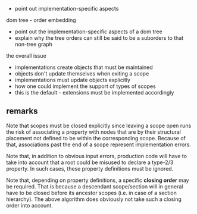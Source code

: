 
- point out implementation-specific aspects

dom tree - order embedding
- point out the implementation-specific
  aspects of a dom tree
- explain why the tree orders can still be said
  to be a suborders to that non-tree graph

the overall issue
- implementations create objects that must be maintained
- objects don't update themselves when exiting a scope
- implementations must update objects explicitly
- how one could implement the support of types of scopes
- this is the default - extensions must be implemented accordingly

<!-- ======================================================================= -->
## remarks

Note that scopes must be closed explicitly since leaving a scope open runs the
risk of associating a property with nodes that are by their structural placement
not defined to be within the corresponding scope. Because of that, associations
past the end of a scope represent implementation errors.

Note that, in addition to obvious input errors, production code will have to
take into account that a root could be misused to declare a type-2/3 property.
In such cases, these property definitions must be ignored.

Note that, depending on property definitions, a specific **closing order** may
be required. That is because a descendant scope/section will in general have
to be closed before its ancestor scopes (i.e. in case of a section hierarchy).
The above algorithm does obviously not take such a closing order into account.
